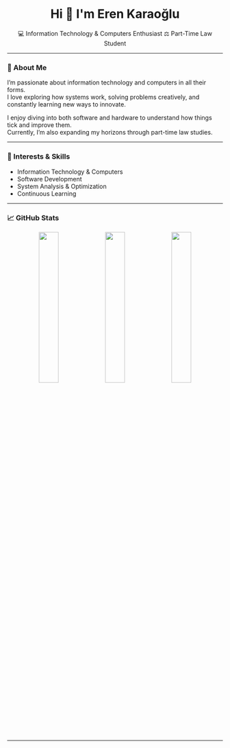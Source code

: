 <h1 align="center">Hi 👋 I'm Eren Karaoğlu</h1>

<p align="center"> 
  💻 Information Technology & Computers Enthusiast  
  ⚖️ Part-Time Law Student
</p>

---

### 🚀 About Me

I’m passionate about information technology and computers in all their forms.  
I love exploring how systems work, solving problems creatively, and constantly learning new ways to innovate.  

I enjoy diving into both software and hardware to understand how things tick and improve them.  
Currently, I’m also expanding my horizons through part-time law studies.

---

### 🧠 Interests & Skills
- Information Technology & Computers  
- Software Development  
- System Analysis & Optimization  
- Continuous Learning

---

### 📈 GitHub Stats

<p align="center">
  <img src="https://github-readme-stats.vercel.app/api?username=erentechlabs&show_icons=true&theme=tokyonight&count_private=true" width="30%" />
  <img src="https://github-readme-stats.vercel.app/api/top-langs/?username=erentechlabs&layout=compact&theme=tokyonight&hide=jupyter%20notebook" width="30%" />
  <img src="https://github-readme-streak-stats.herokuapp.com/?user=erentechlabs&theme=tokyonight" width="30%" />
</p>


---
